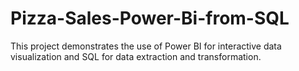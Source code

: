 # Pizza-Sales-Power-Bi-from-SQL
This project demonstrates the use of Power BI for interactive data visualization and SQL for data extraction and transformation.
